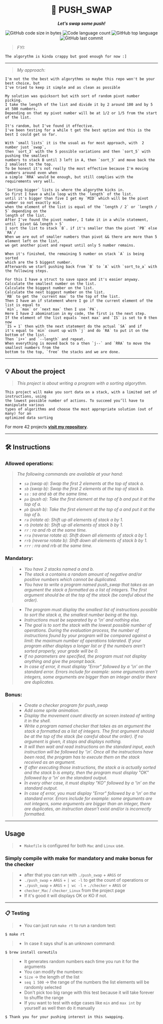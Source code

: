 <h1 align="center">
	📖 PUSH_SWAP
</h1>

<p align="center">
	<b><i>Let's swap some push!</i></b><br>
</p>

<p align="center">
	<img alt="GitHub code size in bytes" src="https://img.shields.io/github/languages/code-size/zstenger93/push_swap?color=lightblue" />
	<img alt="Code language count" src="https://img.shields.io/github/languages/count/zstenger93/push_swap?color=yellow" />
	<img alt="GitHub top language" src="https://img.shields.io/github/languages/top/zstenger93/push_swap?color=blue" />
	<img alt="GitHub last commit" src="https://img.shields.io/github/last-commit/zstenger93/push_swap?color=green" />
</p>

> _FYI:_

	The algorythm is kinda crappy but good enough for now :]

---

> _My approach:_

	I'm not the the best with algorythms so maybe this repo won't be your best choice, but
	I've tried to keep it simple and as clean as possible

	My solution was quicksort but with sort of random pivot number picking.
	I take the length of the list and divide it by 2 around 100 and by 5 at 500 numbers.
	Depending on that my pivot number will be at 1/2 or 1/5 from the start of the list.

	It's random, but I've found it effective.
	I've been testing for a while t get the best option and this is the best I could get so far.

	With `small lists` it is the usual as for most approach, with  2 number just `swap`,
	then `sort_3` with the 5 possible variations and then `sort_5` with pushing the smallest
	numbers to stack B until 3 left in A, then `sort_3` and move back the 2 smallest to the top.
	To be honest it's not really the most effective because I'm moving numbers around even when
	a simple `RRA` would be enough, but still complies with the requirements very well.

	`Sorting bigger` lists is where the algorythm kicks in.
	So first I have a while loop with the `length` of the list.
	until it's bigger than five I get my `MID` which will be the pivot number so not exactly mid.
	when the element of the list is equal of the `length / 2` or `length / 5` depending on the
	length of the list.
	After I've found the pivot number, I take it in a while statement, until `pivot && length > 5`
	I sort the list to stack `B`. if it's smaller than the pivot `PB` else `RA`/
	When we are out of smaller numbers than pivot && there are more than 5 element left on the list,
	we get another pivot and repeat until only 5 number remains.

	When it's finished, the remaining 5 number on stack `A` is being sorted
	which are the 5 biggest number.
	Afterwards we start pushing back from `B` to `A` with `sort_to_a` with the following steps.

	For this I have a struct to save space and it's easier anyway.
	Calculate the smallest number on the list.
	Calculate the biggest number on the list.
	Calculate the next biggest number on the list.
	`RB` to get the `current max` to the top of the list.
	Then I have an if statement where I go if the current element of the list is equal to
	`min`, `max` or `next max` then I use `PA`.
	Here I have 2 abomination in my code, the first is the next step.
	If the element of the list equals `next max` and `IS` is set to 0 then now
	`IS = 1` then with the next statement do the actual `SA` and if
	it's equal to `min` count up with `j` and do `RA` to put it on the bottom of the list.
	Then `i++` and `--length` and repeat.
	When everything is moved back to a then `j--` and `RRA` to move the smallest numbers from the
	bottom to the top, `free` the stacks and we are done.

---

## 💡 About the project

> _This project is about writing a program with a sorting algorythm._

	This project will make you sort data on a stack, with a limited set of instructions, using
    the lowest possible number of actions. To succeed you’ll have to manipulate various
    types of algorithms and choose the most appropriate solution (out of many) for an
    optimized data sorting

For more 42 projects [**visit my repository**](https://github.com/zstenger93).

---

## 🛠️ Instructions

### Allowed operations:
> <i>The following commands are available at your hand:
> - `sa` (swap a): Swap the first 2 elements at the top of stack a.
> - `sb` (swap b): Swap the first 2 elements at the top of stack b.
> - `ss` : sa and sb at the same time.
> - `pa` (push a): Take the first element at the top of b and put it at the top of a.
> - `pb` (push b): Take the first element at the top of a and put it at the top of b.
> - `ra` (rotate a): Shift up all elements of stack a by 1.
> - `rb` (rotate b): Shift up all elements of stack b by 1.
> - `rr` : ra and rb at the same time.
> - `rra` (reverse rotate a): Shift down all elements of stack a by 1.
> - `rrb` (reverse rotate b): Shift down all elements of stack b by 1.
> - `rrr` : rra and rrb at the same time.</i>

### Mandatory:
> - <i>You have 2 stacks named a and b.
> - The stack a contains a random amount of negative and/or positive numbers
which cannot be duplicated.
> - You have to write a program named push_swap that takes as an argument the stack
a formatted as a list of integers. The first argument should be at the top of the
stack (be careful about the order).

> - The program must display the smallest list of instructions possible to sort the stack
a, the smallest number being at the top.
> - Instructions must be separated by a ’\n’ and nothing else.
> - The goal is to sort the stack with the lowest possible number of operations. During
the evaluation process, the number of instructions found by your program will be
compared against a limit: the maximum number of operations tolerated. If your
program either displays a longer list or if the numbers aren’t sorted properly, your
grade will be 0.
> - If no parameters are specified, the program must not display anything and give the
prompt back.
> - In case of error, it must display "Error" followed by a ’\n’ on the standard error.
Errors include for example: some arguments aren’t integers, some arguments are
bigger than an integer and/or there are duplicates.</i>

### Bonus:
> - <i>Create a checker program for push_swap
> - Add some sprite animation.
> - Display the movement count directly on screen instead of writing it in the shell.
> - Write a program named checker that takes as an argument the stack a formatted
as a list of integers. The first argument should be at the top of the stack (be careful
about the order). If no argument is given, it stops and displays nothing.
> -  It will then wait and read instructions on the standard input, each instruction will
be followed by ’\n’. Once all the instructions have been read, the program has to
execute them on the stack received as an argument.
> -  If after executing those instructions, the stack a is actually sorted and the stack b
is empty, then the program must display "OK" followed by a ’\n’ on the standard
output.
> - In every other case, it must display "KO" followed by a ’\n’ on the standard output.
> - In case of error, you must display "Error" followed by a ’\n’ on the standard error. Errors include for example: some arguments are not integers, some arguments
are bigger than an integer, there are duplicates, an instruction doesn’t exist and/or
is incorrectly formatted.</i>

---

## Usage

> - `Makefile` is configured for both `Mac` and `Linux` use.

### Simply compile with make for mandatory and make bonus for the checker
> - after that you can run with `./push_swap` + `ARGS` or
> - `./push_swap` + `ARGS` + `| wc -l` to get the count of operations or
> - `./push_swap` + `ARGS` + `| wc -l` + `./checker` + `ARGS` or
> - `checker_Mac` / `checker_Linux` from the project page
> - If it's good it will displays OK or KO if not.

---

### 📋 Testing

> - You can just run `make rt` to run a random test:
```shell
$ make rt
```
> - In case it says shuf is an unknown command:
```shell
$ brew install coreutils
```
> - It generates random numbers each time you run it for the arguments
> - You can modify the numbers:
> - `Size` -> the length of the list
> - `seq 1 500` -> the range of the numbers the list elements will be randomly selected
> - Don't pick too big range with this test because it will take forever to shuffle the range
> - If you want to test with edge cases like `min` and `max int` by yourself as well then do it manually
```shell
$ Thank you for your pushing interest in this swapping.
```
